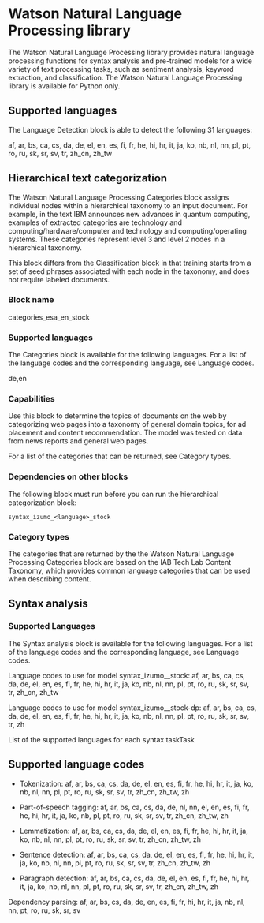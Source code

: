 # Watson Natural Language Processing library

The Watson Natural Language Processing library provides natural language processing functions for syntax analysis and pre-trained models for a wide variety of text processing tasks, such as sentiment analysis, keyword extraction, and classification. The Watson Natural Language Processing library is available for Python only.

## Supported languages

The Language Detection block is able to detect the following 31 languages:

af, ar, bs, ca, cs, da, de, el, en, es, fi, fr, he, hi, hr, it, ja, ko, nb, nl, nn, pl, pt, ro, ru, sk, sr, sv, tr, zh_cn, zh_tw

## Hierarchical text categorization

The Watson Natural Language Processing Categories block assigns individual nodes within a hierarchical taxonomy to an input document. For example, in the text IBM announces new advances in quantum computing, examples of extracted categories are technology and computing/hardware/computer and technology and computing/operating systems. These categories represent level 3 and level 2 nodes in a hierarchical taxonomy.

This block differs from the Classification block in that training starts from a set of seed phrases associated with each node in the taxonomy, and does not require labeled documents.


### Block name

categories_esa_en_stock

### Supported languages

The Categories block is available for the following languages. For a list of the language codes and the corresponding language, see Language codes.

de,en

### Capabilities

Use this block to determine the topics of documents on the web by categorizing web pages into a taxonomy of general domain topics, for ad placement and content recommendation. The model was tested on data from news reports and general web pages.

For a list of the categories that can be returned, see Category types.

### Dependencies on other blocks

The following block must run before you can run the hierarchical categorization block:

    syntax_izumo_<language>_stock


### Category types

The categories that are returned by the the Watson Natural Language Processing Categories block are based on the IAB Tech Lab Content Taxonomy, which provides common language categories that can be used when describing content.

## Syntax analysis
### Supported Languages

The Syntax analysis block is available for the following languages. For a list of the language codes and the corresponding language, see Language codes.

Language codes to use for model syntax_izumo_<language>_stock: af, ar, bs, ca, cs, da, de, el, en, es, fi, fr, he, hi, hr, it, ja, ko, nb, nl, nn, pl, pt, ro, ru, sk, sr, sv, tr, zh_cn, zh_tw

Language codes to use for model syntax_izumo_<language>_stock-dp: af, ar, bs, ca, cs, da, de, el, en, es, fi, fr, he, hi, hr, it, ja, ko, nb, nl, nn, pl, pt, ro, ru, sk, sr, sv, tr, zh

List of the supported languages for each syntax taskTask

## Supported language codes

- Tokenization: af, ar, bs, ca, cs, da, de, el, en, es, fi, fr, he, hi, hr, it, ja, ko, nb, nl, nn, pl, pt, ro, ru, sk, sr, sv, tr, zh_cn, zh_tw, zh

- Part-of-speech tagging: af, ar, bs, ca, cs, da, de, nl, nn, el, en, es, fi, fr, he, hi, hr, it, ja, ko, nb, pl, pt, ro, ru, sk, sr, sv, tr, zh_cn, zh_tw, zh

- Lemmatization: af, ar, bs, ca, cs, da, de, el, en, es, fi, fr, he, hi, hr, it, ja, ko, nb, nl, nn, pl, pt, ro, ru, sk, sr, sv, tr, zh_cn, zh_tw, zh

- Sentence detection: af, ar, bs, ca, cs, da, de, el, en, es, fi, fr, he, hi, hr, it, ja, ko, nb, nl, nn, pl, pt, ro, ru, sk, sr, sv, tr, zh_cn, zh_tw, zh

- Paragraph detection: af, ar, bs, ca, cs, da, de, el, en, es, fi, fr, he, hi, hr, it, ja, ko, nb, nl, nn, pl, pt, ro, ru, sk, sr, sv, tr, zh_cn, zh_tw, zh

Dependency parsing: af, ar, bs, cs, da, de, en, es, fi, fr, hi, hr, it, ja, nb, nl, nn, pt, ro, ru, sk, sr, sv

